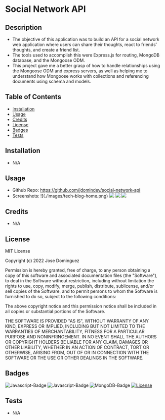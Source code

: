 # Social Network API
## Description
- The objective of this application was to build an API for a social network web application where users can share their thoughts, react to friends’ thoughts, and create a friend list. 
- The tools used to accomplish this were Express.js for routing, MongoDB database, and the Mongoose ODM.
- This project gave me a better grasp of how to handle relationships using the Mongoose ODM and express servers, as well as helping me to understand how Mongoose works with collections and referencing documents using schema and models.
## Table of Contents
- [Installation](#installation)
- [Usage](#usage)
- [Credits](#credits)
- [License](#license)
- [Badges](#badges)
- [Tests](#tests)
## Installation
- N/A
## Usage
- Github Repo: https://github.com/jdomindev/social-network-api
- Screenshots:
    ![(./images/tech-blog-home.png)
    ![](./images/tech-blog-login.png)
    ![](./images/tech-blog-dashboard.png)
    ![](./images/tech-blog-post.png)
## Credits
- N/A
## License
MIT License

Copyright (c) 2022 Jose Dominguez

Permission is hereby granted, free of charge, to any person obtaining a copy of this software and associated documentation files (the "Software"), to deal in the Software without restriction, including without limitation the rights to use, copy, modify, merge, publish, distribute, sublicense, and/or sell copies of the Software, and to permit persons to whom the Software is furnished to do so, subject to the following conditions:

The above copyright notice and this permission notice shall be included in all copies or substantial portions of the Software.

THE SOFTWARE IS PROVIDED "AS IS", WITHOUT WARRANTY OF ANY KIND, EXPRESS OR IMPLIED, INCLUDING BUT NOT LIMITED TO THE WARRANTIES OF MERCHANTABILITY, FITNESS FOR A PARTICULAR PURPOSE AND NONINFRINGEMENT. IN NO EVENT SHALL THE AUTHORS OR COPYRIGHT HOLDERS BE LIABLE FOR ANY CLAIM, DAMAGES OR OTHER LIABILITY, WHETHER IN AN ACTION OF CONTRACT, TORT OR OTHERWISE, ARISING FROM, OUT OF OR IN CONNECTION WITH THE SOFTWARE OR THE USE OR OTHER DEALINGS IN THE SOFTWARE.
## Badges
![Javascript-Badge](https://img.shields.io/badge/Code-Javascript-yellow)
![Javascript-Badge](https://img.shields.io/badge/Code-Node.js-green)
![MongoDB-Badge](https://img.shields.io/badge/Database-MongoDB-red)
[![License](https://img.shields.io/badge/License-MIT-lightgrey.svg)](https://opensource.org/licenses/MIT)

## Tests
- N/A